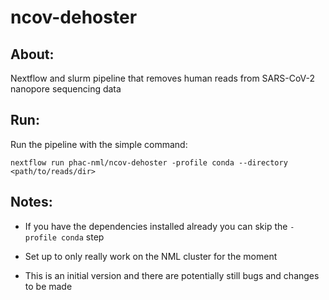 # ncov-dehoster

## About:
Nextflow and slurm pipeline that removes human reads from SARS-CoV-2 nanopore sequencing data

## Run:
Run the pipeline with the simple command:

```
nextflow run phac-nml/ncov-dehoster -profile conda --directory <path/to/reads/dir>
```

## Notes:

- If you have the dependencies installed already you can skip the `-profile conda` step

- Set up to only really work on the NML cluster for the moment

- This is an initial version and there are potentially still bugs and changes to be made
